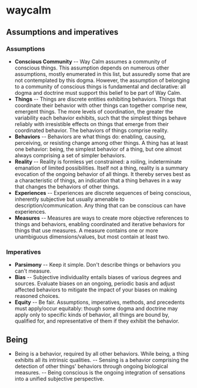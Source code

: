 # waycalm
## Assumptions and imperatives

### Assumptions
- __Conscious Community__
-- Way Calm assumes a community of conscious things. This assumption depends on numerous other assumptions, mostly enumerated in this list, but assuredly some that are not contemplated by this dogma. However, the assumption of belonging to a community of conscious things is fundamental and declarative: all dogma and doctrine must support this belief to be part of Way Calm.
- __Things__
-- Things are discrete entities exhibiting behaviors. Things that coordinate their behavior with other things can together comprise new, emergent things. The more levels of coordination, the greater the variability each behavior exhibits, such that the simplest things behave reliably with irresistible effects on things that emerge from their coordinated behavior. The behaviors of things comprise reality.
- __Behaviors__
-- Behaviors are what things do: enabling, causing, perceiving, or resisting change among other things. A thing has at least one behavior: being, the simplest behavior of a thing, but one almost always comprising a set of simpler behaviors.
- __Reality__
-- Reality is formless yet constrained: a roiling, indeterminate emanation of limited possibilities. Itself not a thing, reality is a summary evocation of the ongoing behavior of all things. It thereby serves best as a characteristic of things, an indication that a thing behaves in a way that changes the behaviors of other things.
- __Experiences__
-- Experiences are discrete sequences of being conscious, inherently subjective but usually amenable to description/communication. Any thing that can be conscious can have experiences.    
- __Measures__
-- Measures are ways to create more objective references to things and behaviors, enabling coordinated and iterative behaviors for things that use measures. A measure contains one or more unambiguous dimensions/values, but most contain at least two.

### Imperatives
- __Parsimony__
-- Keep it simple. Don't describe things or behaviors you can't measure.
- __Bias__
-- Subjective individuality entails biases of various degrees and sources. Evaluate biases on an ongoing, periodic basis and adjust affected behaviors to mitigate the impact of your biases on making reasoned choices.
- __Equity__
-- Be fair. Assumptions, imperatives, methods, and precedents must apply/occur equitably: though some dogma and doctrine may apply only to specific kinds of behavior, all things are bound by, qualified for, and representative of them if they exhibit the behavior.




## Being  
- Being is a behavior, required by all other behaviors. While being, a thing exhibits all its intrinsic qualities.
-- Sensing is a behavior comprising the detection of other things' behaviors through ongoing biological measures.
-- Being conscious is the ongoing integration of sensations into a unified subjective perspective.  
